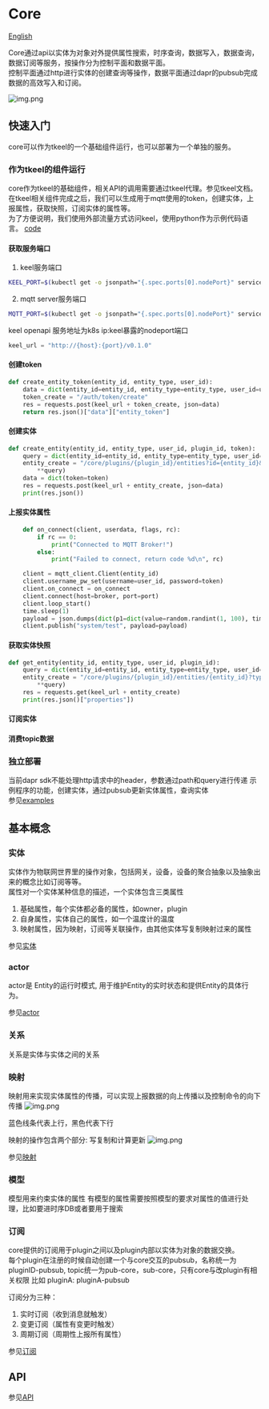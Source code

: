 # Core
[English](README.md)

Core通过api以实体为对象对外提供属性搜索，时序查询，数据写入，数据查询，数据订阅等服务，按操作分为控制平面和数据平面。  
控制平面通过http进行实体的创建查询等操作，数据平面通过dapr的pubsub完成数据的高效写入和订阅。

![img.png](docs/images/architecture.png)

    
## 快速入门
core可以作为tkeel的一个基础组件运行，也可以部署为一个单独的服务。

### 作为tkeel的组件运行

core作为tkeel的基础组件，相关API的调用需要通过tkeel代理。参见tkeel文档。    
在tkeel相关组件完成之后，我们可以生成用于mqtt使用的token，创建实体，上报属性，获取快照，订阅实体的属性等。  
为了方便说明，我们使用外部流量方式访问keel，使用python作为示例代码语言。
[code](examples/iot-paas.py)
#### 获取服务端口
1. keel服务端口
```bash
KEEL_PORT=$(kubectl get -o jsonpath="{.spec.ports[0].nodePort}" services keel)
```
2. mqtt server服务端口
```bash
MQTT_PORT=$(kubectl get -o jsonpath="{.spec.ports[0].nodePort}" services emqx)
```

keel openapi 服务地址为k8s ip:keel暴露的nodeport端口
```python
keel_url = "http://{host}:{port}/v0.1.0"
```

#### 创建token

```python
def create_entity_token(entity_id, entity_type, user_id):
    data = dict(entity_id=entity_id, entity_type=entity_type, user_id=user_id)
    token_create = "/auth/token/create"
    res = requests.post(keel_url + token_create, json=data)
    return res.json()["data"]["entity_token"]
```

#### 创建实体
```python
def create_entity(entity_id, entity_type, user_id, plugin_id, token):
    query = dict(entity_id=entity_id, entity_type=entity_type, user_id=user_id, source="abc", plugin_id=plugin_id)
    entity_create = "/core/plugins/{plugin_id}/entities?id={entity_id}&type={entity_type}&owner={user_id}&source={source}".format(
        **query)
    data = dict(token=token)
    res = requests.post(keel_url + entity_create, json=data)
    print(res.json())
```

#### 上报实体属性
```python
    def on_connect(client, userdata, flags, rc):
        if rc == 0:
            print("Connected to MQTT Broker!")
        else:
            print("Failed to connect, return code %d\n", rc)

    client = mqtt_client.Client(entity_id)
    client.username_pw_set(username=user_id, password=token)
    client.on_connect = on_connect
    client.connect(host=broker, port=port)
    client.loop_start()
    time.sleep(1)
    payload = json.dumps(dict(p1=dict(value=random.randint(1, 100), time=int(time.time()))))
    client.publish("system/test", payload=payload)
```

#### 获取实体快照
```python
def get_entity(entity_id, entity_type, user_id, plugin_id):
    query = dict(entity_id=entity_id, entity_type=entity_type, user_id=user_id, plugin_id=plugin_id)
    entity_create = "/core/plugins/{plugin_id}/entities/{entity_id}?type={entity_type}&owner={user_id}&source={plugin_id}".format(
        **query)
    res = requests.get(keel_url + entity_create)
    print(res.json()["properties"])

```

#### 订阅实体
#### 消费topic数据


### 独立部署
当前dapr sdk不能处理http请求中的header，参数通过path和query进行传递
示例程序的功能，创建实体，通过pubsub更新实体属性，查询实体  
参见[examples](examples/entity/README.md)


## 基本概念
### 实体
实体作为物联网世界里的操作对象，包括网关，设备，设备的聚合抽象以及抽象出来的概念比如订阅等等。  
属性对一个实体某种信息的描述，一个实体包含三类属性  
1. 基础属性，每个实体都必备的属性，如owner，plugin
2. 自身属性，实体自己的属性，如一个温度计的温度
3. 映射属性，因为映射，订阅等关联操作，由其他实体写复制映射过来的属性

参见[实体](docs/entity/entity.md)

### actor
actor是 Entity的运行时模式, 用于维护Entity的实时状态和提供Entity的具体行为。

参见[actor](docs/actors/actor.md)

### 关系
关系是实体与实体之间的关系

### 映射
映射用来实现实体属性的传播，可以实现上报数据的向上传播以及控制命令的向下传播
![img.png](docs/images/message_passing.png)
 
 蓝色线条代表上行，黑色代表下行
 
映射的操作包含两个部分: 写复制和计算更新
![img.png](docs/images/mapping.png)

参见[映射](docs/mapper/mapper.md)
### 模型
模型用来约束实体的属性
有模型的属性需要按照模型的要求对属性的值进行处理，比如要进时序DB或者要用于搜索

### 订阅
core提供的订阅用于plugin之间以及plugin内部以实体为对象的数据交换。  
每个plugin在注册的时候自动创建一个与core交互的pubsub，名称统一为pluginID-pubsub, topic统一为pub-core，sub-core，只有core与改plugin有相关权限
比如
pluginA: pluginA-pubsub

订阅分为三种：
1. 实时订阅（收到消息就触发）
2. 变更订阅（属性有变更时触发）
3. 周期订阅（周期性上报所有属性）

参见[订阅](docs/subscription/subscription.md)

## API

参见[API](docs/api/index.md)
